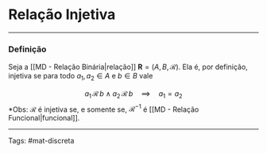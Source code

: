 # Relação Injetiva
---

### Definição

Seja a [[MD - Relação Binária|relação]] $\mathbf{R} = (A,B,\mathcal{R})$. Ela é, por definição, injetiva se para todo $a_1,a_{2}\in A$ e $b \in B$ vale

$$ a_{1}\,\mathcal{R}\,b\;\wedge\;a_{2}\,\mathcal{R}\,b \quad\implies \quad a_{1} = a_2 $$
*Obs: $\mathcal{R}$ é injetiva se, e somente se, $\mathcal{R}^{-1}$ é [[MD - Relação Funcional|funcional]].

---

Tags: #mat-discreta 